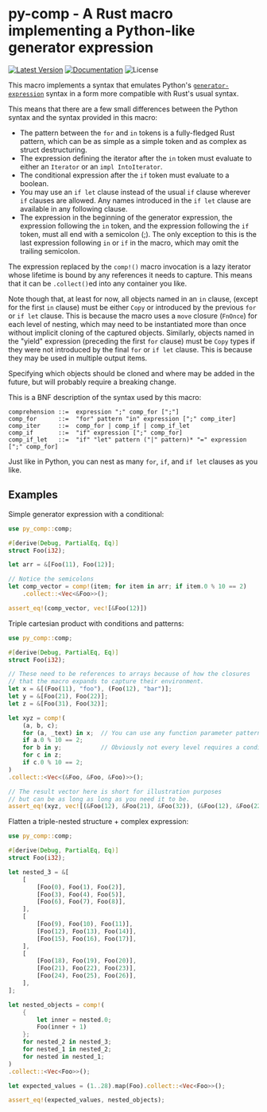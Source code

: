 # py-comp - A Rust macro implementing a Python-like generator expression

[![Latest Version]][crates.io] [![Documentation]][docs.rs] ![License]

[crates.io]: https://crates.io/crates/py-comp
[Latest Version]: https://img.shields.io/crates/v/py-comp.svg
[Documentation]: https://docs.rs/py-comp/badge.svg
[docs.rs]: https://docs.rs/py-comp
[License]: https://img.shields.io/crates/l/py-comp.svg

This macro implements a syntax that emulates Python's
[`generator-expression`] syntax in a form more compatible with Rust's
usual syntax.

This means that there are a few small differences between the Python syntax
and the syntax provided in this macro:

* The pattern between the `for` and `in` tokens is a fully-fledged
  Rust pattern, which can be as simple as a simple token and as complex
  as struct destructuring.
* The expression defining the iterator after the `in` token
  must evaluate to either an `Iterator` or an `impl IntoIterator`.
* The conditional expression after the `if` token must evaluate to
  a boolean.
* You may use an `if let` clause instead of the usual `if` clause wherever
  `if` clauses are allowed. Any names introduced in the `if let` clause
  are available in any following clause.
* The expression in the beginning of the generator expression,
  the expression following the `in` token, and the expression following
  the `if` token, must all end with a semicolon (;). The only exception
  to this is the last expression following `in` or `if` in the macro,
  which may omit the trailing semicolon.

The expression replaced by the `comp!()` macro invocation is a lazy
iterator whose lifetime is bound by any references it needs to capture.
This means that it can be `.collect()`ed into any container you like.

Note though that, at least for now, all objects named in an `in` clause,
(except for the first `in` clause) must be either `Copy` or introduced by
the previous `for` or `if let` clause. This is because the macro uses a
`move` closure (`FnOnce`) for each level of nesting, which may need to be
instantiated more than once without implicit cloning of the captured
objects.
Similarly, objects named in the "yield" expression (preceding the first
`for` clause) must be `Copy` types if they were not introduced by the final
`for` or `if let` clause. This is because they may be used in multiple
output items.

Specifying which objects should be cloned and where may be added in the
future, but will probably require a breaking change.

This is a BNF description of the syntax used by this macro:

```bnf
comprehension ::=  expression ";" comp_for [";"]
comp_for      ::=  "for" pattern "in" expression [";" comp_iter]
comp_iter     ::=  comp_for | comp_if | comp_if_let
comp_if       ::=  "if" expression [";" comp_for]
comp_if_let   ::=  "if" "let" pattern ("|" pattern)* "=" expression [";" comp_for]
```

Just like in Python, you can nest as many `for`, `if`, and `if let`
clauses as you like.

## Examples

Simple generator expression with a conditional:

```rust
use py_comp::comp;

#[derive(Debug, PartialEq, Eq)]
struct Foo(i32);

let arr = &[Foo(11), Foo(12)];

// Notice the semicolons
let comp_vector = comp!(item; for item in arr; if item.0 % 10 == 2)
    .collect::<Vec<&Foo>>();

assert_eq!(comp_vector, vec![&Foo(12)])
```

Triple cartesian product with conditions and patterns:

```rust
use py_comp::comp;

#[derive(Debug, PartialEq, Eq)]
struct Foo(i32);

// These need to be references to arrays because of how the closures
// that the macro expands to capture their environment.
let x = &[(Foo(11), "foo"), (Foo(12), "bar")];
let y = &[Foo(21), Foo(22)];
let z = &[Foo(31), Foo(32)];

let xyz = comp!(
    (a, b, c);
    for (a, _text) in x;  // You can use any function parameter pattern.
    if a.0 % 10 == 2;
    for b in y;           // Obviously not every level requires a conditional.
    for c in z;
    if c.0 % 10 == 2;
)
.collect::<Vec<(&Foo, &Foo, &Foo)>>();

// The result vector here is short for illustration purposes
// but can be as long as long as you need it to be.
assert_eq!(xyz, vec![(&Foo(12), &Foo(21), &Foo(32)), (&Foo(12), &Foo(22), &Foo(32))])
```

Flatten a triple-nested structure + complex expression:

```rust
use py_comp::comp;

#[derive(Debug, PartialEq, Eq)]
struct Foo(i32);

let nested_3 = &[
    [
        [Foo(0), Foo(1), Foo(2)],
        [Foo(3), Foo(4), Foo(5)],
        [Foo(6), Foo(7), Foo(8)],
    ],
    [
        [Foo(9), Foo(10), Foo(11)],
        [Foo(12), Foo(13), Foo(14)],
        [Foo(15), Foo(16), Foo(17)],
    ],
    [
        [Foo(18), Foo(19), Foo(20)],
        [Foo(21), Foo(22), Foo(23)],
        [Foo(24), Foo(25), Foo(26)],
    ],
];

let nested_objects = comp!(
    {
        let inner = nested.0;
        Foo(inner + 1)
    };
    for nested_2 in nested_3;
    for nested_1 in nested_2;
    for nested in nested_1;
)
.collect::<Vec<Foo>>();

let expected_values = (1..28).map(Foo).collect::<Vec<Foo>>();

assert_eq!(expected_values, nested_objects);
```

[`generator-expression`]: https://docs.python.org/3/reference/expressions.html#generator-expressions
